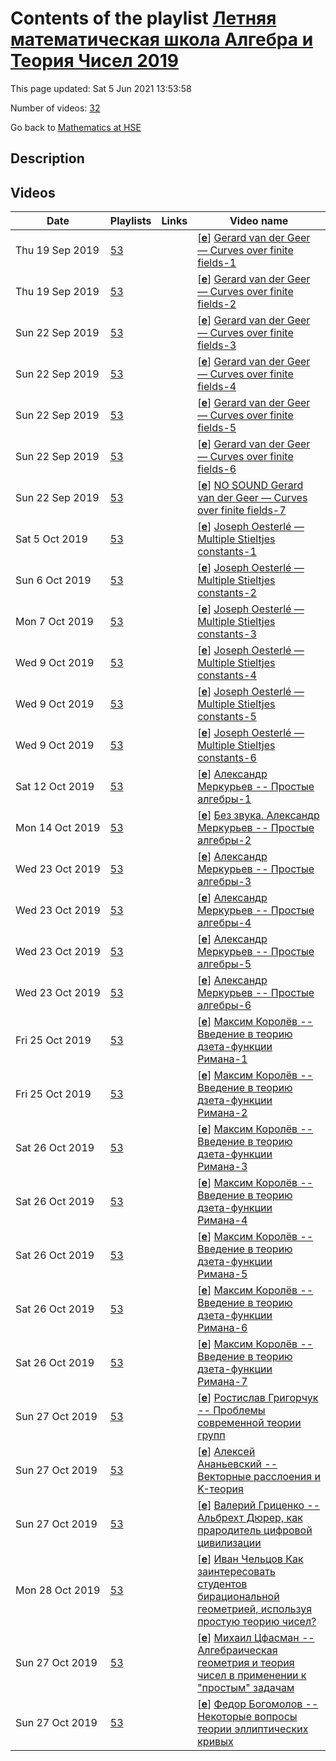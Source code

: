 # Contents of the playlist [Летняя математическая школа Алгебра и Теория Чисел 2019](https://www.youtube.com/playlist?list=PLq3E5oubNNoCU8uKT-QIIYEs_Xw_AJI3v)

This page updated: Sat 5 Jun 2021 13:53:58

Number of videos: [32](#videos)

Go back to [Mathematics at HSE](../README.md)

## Description



## Videos

|Date|Playlists|Links|Video name|
|---|---|---|---|
| Thu&nbsp;19&nbsp;Sep&nbsp;2019 | [53](../playlists/53 "Летняя математическая школа Алгебра и Теория Чисел 2019") |  | [[**e**](https://studio.youtube.com/video/n1QEtiFzAis/edit "Edit")] [Gerard van der Geer — Curves over finite fields-1](https://www.youtube.com/watch?v=n1QEtiFzAis&list=PLq3E5oubNNoCU8uKT-QIIYEs_Xw_AJI3v) |
| Thu&nbsp;19&nbsp;Sep&nbsp;2019 | [53](../playlists/53 "Летняя математическая школа Алгебра и Теория Чисел 2019") |  | [[**e**](https://studio.youtube.com/video/CXhctoWJuaM/edit "Edit")] [Gerard van der Geer — Curves over finite fields-2](https://www.youtube.com/watch?v=CXhctoWJuaM&list=PLq3E5oubNNoCU8uKT-QIIYEs_Xw_AJI3v) |
| Sun&nbsp;22&nbsp;Sep&nbsp;2019 | [53](../playlists/53 "Летняя математическая школа Алгебра и Теория Чисел 2019") |  | [[**e**](https://studio.youtube.com/video/y_3UxBahPeE/edit "Edit")] [Gerard van der Geer — Curves over finite fields-3](https://www.youtube.com/watch?v=y_3UxBahPeE&list=PLq3E5oubNNoCU8uKT-QIIYEs_Xw_AJI3v) |
| Sun&nbsp;22&nbsp;Sep&nbsp;2019 | [53](../playlists/53 "Летняя математическая школа Алгебра и Теория Чисел 2019") |  | [[**e**](https://studio.youtube.com/video/IyQYIF4yR4c/edit "Edit")] [Gerard van der Geer — Curves over finite fields-4](https://www.youtube.com/watch?v=IyQYIF4yR4c&list=PLq3E5oubNNoCU8uKT-QIIYEs_Xw_AJI3v) |
| Sun&nbsp;22&nbsp;Sep&nbsp;2019 | [53](../playlists/53 "Летняя математическая школа Алгебра и Теория Чисел 2019") |  | [[**e**](https://studio.youtube.com/video/jzLW5Qp1jks/edit "Edit")] [Gerard van der Geer — Curves over finite fields-5](https://www.youtube.com/watch?v=jzLW5Qp1jks&list=PLq3E5oubNNoCU8uKT-QIIYEs_Xw_AJI3v) |
| Sun&nbsp;22&nbsp;Sep&nbsp;2019 | [53](../playlists/53 "Летняя математическая школа Алгебра и Теория Чисел 2019") |  | [[**e**](https://studio.youtube.com/video/_5zB_nIdUL8/edit "Edit")] [Gerard van der Geer — Curves over finite fields-6](https://www.youtube.com/watch?v=_5zB_nIdUL8&list=PLq3E5oubNNoCU8uKT-QIIYEs_Xw_AJI3v) |
| Sun&nbsp;22&nbsp;Sep&nbsp;2019 | [53](../playlists/53 "Летняя математическая школа Алгебра и Теория Чисел 2019") |  | [[**e**](https://studio.youtube.com/video/vewSVdz9uMk/edit "Edit")] [NO SOUND Gerard van der Geer — Curves over finite fields-7](https://www.youtube.com/watch?v=vewSVdz9uMk&list=PLq3E5oubNNoCU8uKT-QIIYEs_Xw_AJI3v) |
| Sat&nbsp;5&nbsp;Oct&nbsp;2019 | [53](../playlists/53 "Летняя математическая школа Алгебра и Теория Чисел 2019") |  | [[**e**](https://studio.youtube.com/video/yai-fXw3tGI/edit "Edit")] [Joseph Oesterlé — Multiple Stieltjes constants-1](https://www.youtube.com/watch?v=yai-fXw3tGI&list=PLq3E5oubNNoCU8uKT-QIIYEs_Xw_AJI3v) |
| Sun&nbsp;6&nbsp;Oct&nbsp;2019 | [53](../playlists/53 "Летняя математическая школа Алгебра и Теория Чисел 2019") |  | [[**e**](https://studio.youtube.com/video/FfZw3TGbSu4/edit "Edit")] [Joseph Oesterlé — Multiple Stieltjes constants-2](https://www.youtube.com/watch?v=FfZw3TGbSu4&list=PLq3E5oubNNoCU8uKT-QIIYEs_Xw_AJI3v) |
| Mon&nbsp;7&nbsp;Oct&nbsp;2019 | [53](../playlists/53 "Летняя математическая школа Алгебра и Теория Чисел 2019") |  | [[**e**](https://studio.youtube.com/video/eA2VCBv1lak/edit "Edit")] [Joseph Oesterlé — Multiple Stieltjes constants-3](https://www.youtube.com/watch?v=eA2VCBv1lak&list=PLq3E5oubNNoCU8uKT-QIIYEs_Xw_AJI3v) |
| Wed&nbsp;9&nbsp;Oct&nbsp;2019 | [53](../playlists/53 "Летняя математическая школа Алгебра и Теория Чисел 2019") |  | [[**e**](https://studio.youtube.com/video/MEl8fq5tVfE/edit "Edit")] [Joseph Oesterlé — Multiple Stieltjes constants-4](https://www.youtube.com/watch?v=MEl8fq5tVfE&list=PLq3E5oubNNoCU8uKT-QIIYEs_Xw_AJI3v) |
| Wed&nbsp;9&nbsp;Oct&nbsp;2019 | [53](../playlists/53 "Летняя математическая школа Алгебра и Теория Чисел 2019") |  | [[**e**](https://studio.youtube.com/video/dseBo7JFxUs/edit "Edit")] [Joseph Oesterlé — Multiple Stieltjes constants-5](https://www.youtube.com/watch?v=dseBo7JFxUs&list=PLq3E5oubNNoCU8uKT-QIIYEs_Xw_AJI3v) |
| Wed&nbsp;9&nbsp;Oct&nbsp;2019 | [53](../playlists/53 "Летняя математическая школа Алгебра и Теория Чисел 2019") |  | [[**e**](https://studio.youtube.com/video/EKAGfz9YCzc/edit "Edit")] [Joseph Oesterlé — Multiple Stieltjes constants-6](https://www.youtube.com/watch?v=EKAGfz9YCzc&list=PLq3E5oubNNoCU8uKT-QIIYEs_Xw_AJI3v) |
| Sat&nbsp;12&nbsp;Oct&nbsp;2019 | [53](../playlists/53 "Летняя математическая школа Алгебра и Теория Чисел 2019") |  | [[**e**](https://studio.youtube.com/video/WG0GSLK-VIw/edit "Edit")] [Александр Меркурьев -- Простые алгебры-1](https://www.youtube.com/watch?v=WG0GSLK-VIw&list=PLq3E5oubNNoCU8uKT-QIIYEs_Xw_AJI3v) |
| Mon&nbsp;14&nbsp;Oct&nbsp;2019 | [53](../playlists/53 "Летняя математическая школа Алгебра и Теория Чисел 2019") |  | [[**e**](https://studio.youtube.com/video/Iv-ODpM9zCk/edit "Edit")] [Без звука. Александр Меркурьев -- Простые алгебры-2](https://www.youtube.com/watch?v=Iv-ODpM9zCk&list=PLq3E5oubNNoCU8uKT-QIIYEs_Xw_AJI3v) |
| Wed&nbsp;23&nbsp;Oct&nbsp;2019 | [53](../playlists/53 "Летняя математическая школа Алгебра и Теория Чисел 2019") |  | [[**e**](https://studio.youtube.com/video/usQkAIxNrKQ/edit "Edit")] [Александр Меркурьев -- Простые алгебры-3](https://www.youtube.com/watch?v=usQkAIxNrKQ&list=PLq3E5oubNNoCU8uKT-QIIYEs_Xw_AJI3v) |
| Wed&nbsp;23&nbsp;Oct&nbsp;2019 | [53](../playlists/53 "Летняя математическая школа Алгебра и Теория Чисел 2019") |  | [[**e**](https://studio.youtube.com/video/06gCm7pmTIc/edit "Edit")] [Александр Меркурьев -- Простые алгебры-4](https://www.youtube.com/watch?v=06gCm7pmTIc&list=PLq3E5oubNNoCU8uKT-QIIYEs_Xw_AJI3v) |
| Wed&nbsp;23&nbsp;Oct&nbsp;2019 | [53](../playlists/53 "Летняя математическая школа Алгебра и Теория Чисел 2019") |  | [[**e**](https://studio.youtube.com/video/7s6xWP6lpX4/edit "Edit")] [Александр Меркурьев -- Простые алгебры-5](https://www.youtube.com/watch?v=7s6xWP6lpX4&list=PLq3E5oubNNoCU8uKT-QIIYEs_Xw_AJI3v) |
| Wed&nbsp;23&nbsp;Oct&nbsp;2019 | [53](../playlists/53 "Летняя математическая школа Алгебра и Теория Чисел 2019") |  | [[**e**](https://studio.youtube.com/video/ZPUrSP4vcbo/edit "Edit")] [Александр Меркурьев -- Простые алгебры-6](https://www.youtube.com/watch?v=ZPUrSP4vcbo&list=PLq3E5oubNNoCU8uKT-QIIYEs_Xw_AJI3v) |
| Fri&nbsp;25&nbsp;Oct&nbsp;2019 | [53](../playlists/53 "Летняя математическая школа Алгебра и Теория Чисел 2019") |  | [[**e**](https://studio.youtube.com/video/z1Myb66iXpA/edit "Edit")] [Максим Королёв -- Введение в теорию дзета-функции Римана-1](https://www.youtube.com/watch?v=z1Myb66iXpA&list=PLq3E5oubNNoCU8uKT-QIIYEs_Xw_AJI3v) |
| Fri&nbsp;25&nbsp;Oct&nbsp;2019 | [53](../playlists/53 "Летняя математическая школа Алгебра и Теория Чисел 2019") |  | [[**e**](https://studio.youtube.com/video/avMImcj0Q4A/edit "Edit")] [Максим Королёв -- Введение в теорию дзета-функции Римана-2](https://www.youtube.com/watch?v=avMImcj0Q4A&list=PLq3E5oubNNoCU8uKT-QIIYEs_Xw_AJI3v) |
| Sat&nbsp;26&nbsp;Oct&nbsp;2019 | [53](../playlists/53 "Летняя математическая школа Алгебра и Теория Чисел 2019") |  | [[**e**](https://studio.youtube.com/video/TMDGKw9YI8A/edit "Edit")] [Максим Королёв -- Введение в теорию дзета-функции Римана-3](https://www.youtube.com/watch?v=TMDGKw9YI8A&list=PLq3E5oubNNoCU8uKT-QIIYEs_Xw_AJI3v) |
| Sat&nbsp;26&nbsp;Oct&nbsp;2019 | [53](../playlists/53 "Летняя математическая школа Алгебра и Теория Чисел 2019") |  | [[**e**](https://studio.youtube.com/video/3XkUmhScIDc/edit "Edit")] [Максим Королёв -- Введение в теорию дзета-функции Римана-4](https://www.youtube.com/watch?v=3XkUmhScIDc&list=PLq3E5oubNNoCU8uKT-QIIYEs_Xw_AJI3v) |
| Sat&nbsp;26&nbsp;Oct&nbsp;2019 | [53](../playlists/53 "Летняя математическая школа Алгебра и Теория Чисел 2019") |  | [[**e**](https://studio.youtube.com/video/4TduHhHOAG8/edit "Edit")] [Максим Королёв -- Введение в теорию дзета-функции Римана-5](https://www.youtube.com/watch?v=4TduHhHOAG8&list=PLq3E5oubNNoCU8uKT-QIIYEs_Xw_AJI3v) |
| Sat&nbsp;26&nbsp;Oct&nbsp;2019 | [53](../playlists/53 "Летняя математическая школа Алгебра и Теория Чисел 2019") |  | [[**e**](https://studio.youtube.com/video/CEVOQgt-c-g/edit "Edit")] [Максим Королёв -- Введение в теорию дзета-функции Римана-6](https://www.youtube.com/watch?v=CEVOQgt-c-g&list=PLq3E5oubNNoCU8uKT-QIIYEs_Xw_AJI3v) |
| Sat&nbsp;26&nbsp;Oct&nbsp;2019 | [53](../playlists/53 "Летняя математическая школа Алгебра и Теория Чисел 2019") |  | [[**e**](https://studio.youtube.com/video/_5sCCI_vWEo/edit "Edit")] [Максим Королёв -- Введение в теорию дзета-функции Римана-7](https://www.youtube.com/watch?v=_5sCCI_vWEo&list=PLq3E5oubNNoCU8uKT-QIIYEs_Xw_AJI3v) |
| Sun&nbsp;27&nbsp;Oct&nbsp;2019 | [53](../playlists/53 "Летняя математическая школа Алгебра и Теория Чисел 2019") |  | [[**e**](https://studio.youtube.com/video/K2v4-kEgHm4/edit "Edit")] [Ростислав Григорчук -- Проблемы современной теории групп](https://www.youtube.com/watch?v=K2v4-kEgHm4&list=PLq3E5oubNNoCU8uKT-QIIYEs_Xw_AJI3v) |
| Sun&nbsp;27&nbsp;Oct&nbsp;2019 | [53](../playlists/53 "Летняя математическая школа Алгебра и Теория Чисел 2019") |  | [[**e**](https://studio.youtube.com/video/t1sqKJOJNlU/edit "Edit")] [Алексей Ананьевский -- Векторные расслоения и K-теория](https://www.youtube.com/watch?v=t1sqKJOJNlU&list=PLq3E5oubNNoCU8uKT-QIIYEs_Xw_AJI3v) |
| Sun&nbsp;27&nbsp;Oct&nbsp;2019 | [53](../playlists/53 "Летняя математическая школа Алгебра и Теория Чисел 2019") |  | [[**e**](https://studio.youtube.com/video/6QcHDsg6TjY/edit "Edit")] [Валерий Гриценко -- Альбрехт Дюрер, как прародитель цифровой цивилизации](https://www.youtube.com/watch?v=6QcHDsg6TjY&list=PLq3E5oubNNoCU8uKT-QIIYEs_Xw_AJI3v) |
| Mon&nbsp;28&nbsp;Oct&nbsp;2019 | [53](../playlists/53 "Летняя математическая школа Алгебра и Теория Чисел 2019") |  | [[**e**](https://studio.youtube.com/video/5Rn2VEUKuiU/edit "Edit")] [Иван Чельцов Как заинтересовать студентов бирациональной геометрией, используя простую теорию чисел?](https://www.youtube.com/watch?v=5Rn2VEUKuiU&list=PLq3E5oubNNoCU8uKT-QIIYEs_Xw_AJI3v) |
| Sun&nbsp;27&nbsp;Oct&nbsp;2019 | [53](../playlists/53 "Летняя математическая школа Алгебра и Теория Чисел 2019") |  | [[**e**](https://studio.youtube.com/video/Ym5i7QVbuzg/edit "Edit")] [Михаил Цфасман -- Алгебраическая геометрия и теория чисел в применении к "простым" задачам](https://www.youtube.com/watch?v=Ym5i7QVbuzg&list=PLq3E5oubNNoCU8uKT-QIIYEs_Xw_AJI3v) |
| Sun&nbsp;27&nbsp;Oct&nbsp;2019 | [53](../playlists/53 "Летняя математическая школа Алгебра и Теория Чисел 2019") |  | [[**e**](https://studio.youtube.com/video/hPlny-qfz8k/edit "Edit")] [Федор Богомолов -- Некоторые вопросы теории эллиптических кривых](https://www.youtube.com/watch?v=hPlny-qfz8k&list=PLq3E5oubNNoCU8uKT-QIIYEs_Xw_AJI3v) |
